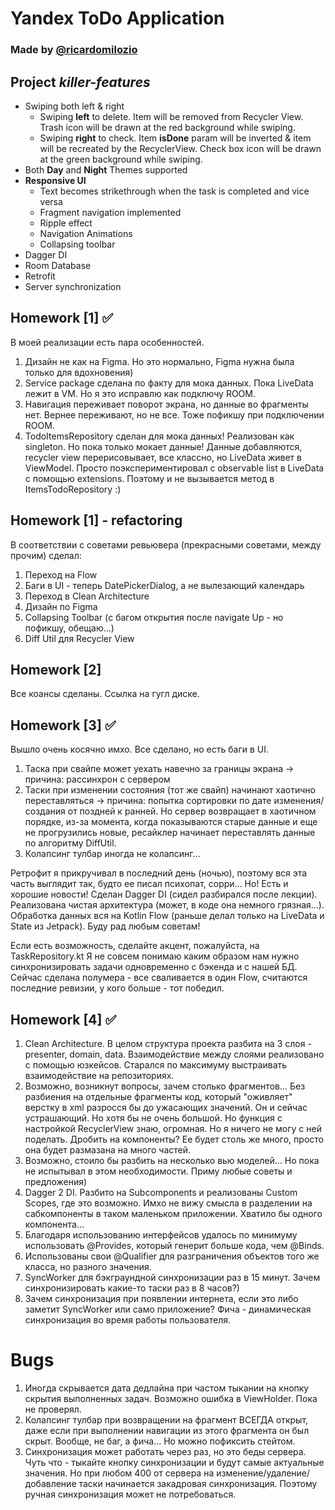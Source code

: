 # Yandex ToDo Application
### Made by [@ricardomilozio](https://t.me/ricardomilozio)

## Project *killer-features*
- Swiping both left & right
    - Swiping **left** to delete. Item will be removed from Recycler View. Trash icon will be drawn at the red background while swiping.
    - Swiping **right** to check. Item **isDone** param will be inverted & item will be recreated by the RecyclerView. Check box icon will be drawn at the green background while swiping.
- Both **Day** and **Night** Themes supported
- **Responsive UI**
    - Text becomes strikethrough when the task is completed and vice versa
    - Fragment navigation implemented
    - Ripple effect
    - Navigation Animations
    - Collapsing toolbar
- Dagger DI
- Room Database
- Retrofit
- Server synchronization


## Homework [1] ✅
В моей реализации есть пара особенностей.
1. Дизайн не как на Figma. Но это нормально, Figma нужна была только для вдохновения)
2. Service package сделана по факту для мока данных. Пока LiveData лежит в VM. Но я это исправлю как подключу ROOM.
3. Навигация переживает поворот экрана, но данные во фрагменты нет. Вернее переживают, но не все. Тоже пофикшу при подключении ROOM.
4. TodoItemsRepository сделан для мока данных! Реализован как singleton. Но пока только мокает данные! Данные добавляются, recycler view перерисовывает, все классно, но LiveData живет в ViewModel. Просто поэкспериментировал с observable list в LiveData с помощью extensions. Поэтому и не вызывается метод в ItemsTodoRepository :)


## Homework [1] - refactoring
В соответствии с советами ревьювера (прекрасными советами, между прочим) сделал:
1. Переход на Flow
2. Баги в UI - теперь DatePickerDialog, а не вылезающий календарь
3. Переход в Clean Architecture
4. Дизайн по Figma
5. Collapsing Toolbar (с багом открытия после navigate Up - но пофикшу, обещаю...)
6. Diff Util для Recycler View


## Homework [2]
Все коансы сделаны. Ссылка на гугл диске.


## Homework [3] ✅
Вышло очень косячно имхо. Все сделано, но есть баги в UI.
1. Таска при свайпе может уехать навечно за границы экрана -> причина: рассинхрон с сервером
2. Таски при изменении состояния (тот же свайп) начинают хаотично переставляться -> причина: попытка сортировки по дате изменения/создания от поздней к ранней. Но сервер возвращает в хаотичном порядке, из-за момента, когда показываются старые данные и еще не прогрузились новые, ресайклер начинает переставлять данные по алгоритму DiffUtil.
3. Колапсинг тулбар иногда не колапсинг...

Ретрофит я прикручивал в последний день (ночью), поэтому вся эта часть выглядит так, будто ее писал психопат, сорри...
Но! Есть и хорошие новости! Сделан Dagger DI (сидел разбирался после лекции). Реализована чистая архитектура (может, в коде она немного грязная...). Обработка данных вся на Kotlin Flow (раньше делал только на LiveData и State из Jetpack). Буду рад любым советам!

Если есть возможность, сделайте акцент, пожалуйста, на TaskRepository.kt
Я не совсем понимаю каким образом нам нужно синхронизировать задачи одновременно с бэкенда и с нашей БД. Сейчас сделана полумера - все сваливается в один Flow, считаются последние ревизии, у кого больше - тот победил.


## Homework [4] ✅
1. Clean Architecture. В целом структура проекта разбита на 3 слоя - presenter, domain, data. Взаимодействие между слоями реализовано с помощью юзкейсов. Старался по максимуму выстраивать взаимодействие на репозиториях.
2. Возможно, возникнут вопросы, зачем столько фрагментов... Без разбиения на отдельные фрагменты код, который "оживляет" верстку в xml разросся бы до ужасающих значений. Он и сейчас устрашающий. Но хотя бы не очень большой. Но функция с настройкой RecyclerView знаю, огромная. Но я ничего не могу с ней поделать. Дробить на компоненты? Ее будет столь же много, просто она будет размазана на много частей.
3. Возможно, стоило бы разбить на несколько вью моделей... Но пока не испытывал в этом необходимости. Приму любые советы и предложения)
4. Dagger 2 DI. Разбито на Subcomponents и реализованы Custom Scopes, где это возможно. Имхо не вижу смысла в разделении на сабкомпоненты в таком маленьком приложении. Хватило бы одного компонента...
5. Благодаря использованию интерфейсов удалось по минимуму использовать @Provides, который генерит больше кода, чем @Binds.
6. Использованы свои @Qualifier для разграничения объектов того же класса, но разного значения.
7. SyncWorker для бэкграундной синхронизации раз в 15 минут. Зачем синхронизировать какие-то таски раз в 8 часов?)
8. Зачем синхронизация при появлении интернета, если это либо заметит SyncWorker или само приложение? Фича - динамическая синхронизация во время работы пользователя.

# Bugs
1. Иногда скрывается дата дедлайна при частом тыкании на кнопку скрытия выполненных задач. Возможно ошибка в ViewHolder. Пока не проверял.
2. Колапсинг тулбар при возвращении на фрагмент ВСЕГДА открыт, даже если при выполнении навигации из этого фрагмента он был скрыт. Вообще, не баг, а фича... Но можно пофиксить стейтом.
3. Синхронизация может работать через раз, но это беды сервера. Чуть что - тыкайте кнопку синхронизации и будут самые актуальные значения. Но при любом 400 от сервера на изменение/удаление/добавление таски начинается закадровая синхронизация. Поэтому ручная синхронизация может не потребоваться.
